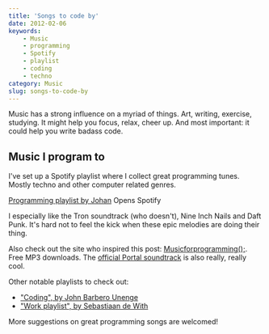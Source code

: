 ```yaml
---
title: 'Songs to code by'
date: 2012-02-06
keywords:
    - Music
    - programming
    - Spotify
    - playlist
    - coding
    - techno
category: Music
slug: songs-to-code-by
---
```


Music has a strong influence on a myriad of things. Art, writing, exercise, studying. It might help
you focus, relax, cheer up. And most important: it could help you write badass code.

## Music I program to

I've set up a Spotify playlist where I collect great programming tunes. Mostly techno and other
computer related genres.

[Programming playlist by Johan](http://open.spotify.com/user/johanbrook/playlist/2mtlhuFVOFMn6Ho3JmrLc2)
Opens Spotify

I especially like the Tron soundtrack (who doesn't), Nine Inch Nails and Daft Punk. It's hard not to
feel the kick when these epic melodies are doing their thing.

Also check out the site who inspired this post:
[Musicforprogramming();](http://musicforprogramming.net/). Free MP3 downloads. The
[official Portal soundtrack](http://www.thinkwithportals.com/music.php) is also really, really cool.

Other notable playlists to check out:

- ["Coding", by John Barbero Unenge](http://open.spotify.com/user/johnyboy991/playlist/3dWfwjPXtnPIykpe67pmL4)
- ["Work playlist", by Sebastiaan de With](http://open.spotify.com/user/caliform/playlist/2jFlbUqxF3wFt6G1Q2zr9S)

More suggestions on great programming songs are welcomed!
